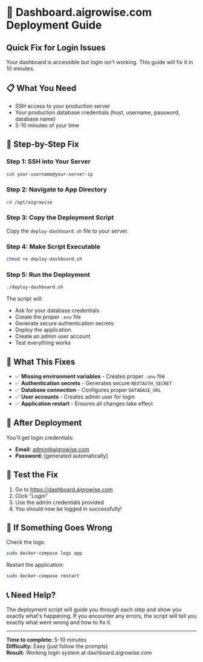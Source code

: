 # 🚀 Dashboard.aigrowise.com Deployment Guide

## **Quick Fix for Login Issues**

Your dashboard is accessible but login isn't working. This guide will fix it in 10 minutes.

## **📋 What You Need**

- SSH access to your production server
- Your production database credentials (host, username, password, database name)
- 5-10 minutes of your time

## **🔧 Step-by-Step Fix**

### **Step 1: SSH into Your Server**
```bash
ssh your-username@your-server-ip
```

### **Step 2: Navigate to App Directory**
```bash
cd /opt/aigrowise
```

### **Step 3: Copy the Deployment Script**
Copy the `deploy-dashboard.sh` file to your server.

### **Step 4: Make Script Executable**
```bash
chmod +x deploy-dashboard.sh
```

### **Step 5: Run the Deployment**
```bash
./deploy-dashboard.sh
```

The script will:
- Ask for your database credentials
- Create the proper `.env` file
- Generate secure authentication secrets
- Deploy the application
- Create an admin user account
- Test everything works

## **🎯 What This Fixes**

- ✅ **Missing environment variables** - Creates proper `.env` file
- ✅ **Authentication secrets** - Generates secure `NEXTAUTH_SECRET`
- ✅ **Database connection** - Configures proper `DATABASE_URL`
- ✅ **User accounts** - Creates admin user for login
- ✅ **Application restart** - Ensures all changes take effect

## **🔑 After Deployment**

You'll get login credentials:
- **Email:** admin@aigrowise.com
- **Password:** [generated automatically]

## **🧪 Test the Fix**

1. Go to https://dashboard.aigrowise.com
2. Click "Login"
3. Use the admin credentials provided
4. You should now be logged in successfully!

## **🚨 If Something Goes Wrong**

Check the logs:
```bash
sudo docker-compose logs app
```

Restart the application:
```bash
sudo docker-compose restart
```

## **📞 Need Help?**

The deployment script will guide you through each step and show you exactly what's happening. If you encounter any errors, the script will tell you exactly what went wrong and how to fix it.

---

**Time to complete:** 5-10 minutes  
**Difficulty:** Easy (just follow the prompts)  
**Result:** Working login system at dashboard.aigrowise.com
